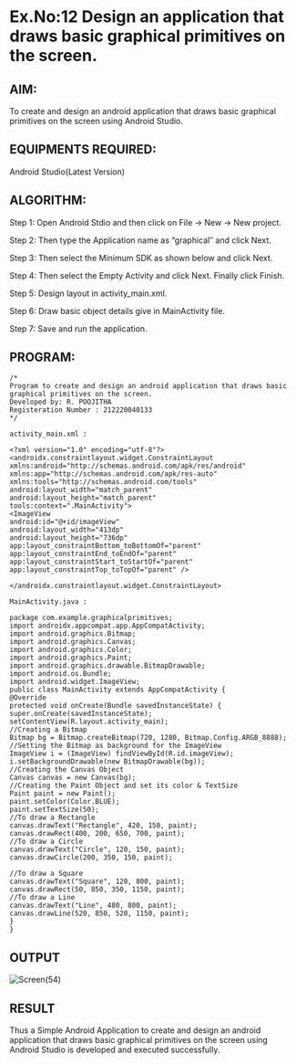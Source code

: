 
# Ex.No:12 Design an application that draws basic graphical primitives on the screen.


## AIM:

To create and design an android application that draws basic graphical primitives on the screen using Android Studio.

## EQUIPMENTS REQUIRED:

Android Studio(Latest Version)

## ALGORITHM:

Step 1: Open Android Stdio and then click on File -> New -> New project.

Step 2: Then type the Application name as “graphical″ and click Next. 

Step 3: Then select the Minimum SDK as shown below and click Next.

Step 4: Then select the Empty Activity and click Next. Finally click Finish.

Step 5: Design layout in activity_main.xml.

Step 6: Draw basic object details give in MainActivity file.

Step 7: Save and run the application.

## PROGRAM:
```
/*
Program to create and design an android application that draws basic graphical primitives on the screen.
Developed by: R. POOJITHA
Registeration Number : 212220040133
*/

activity_main.xml :

<?xml version="1.0" encoding="utf-8"?>
<androidx.constraintlayout.widget.ConstraintLayout
xmlns:android="http://schemas.android.com/apk/res/android"
xmlns:app="http://schemas.android.com/apk/res-auto"
xmlns:tools="http://schemas.android.com/tools"
android:layout_width="match_parent"
android:layout_height="match_parent"
tools:context=".MainActivity">
<ImageView
android:id="@+id/imageView"
android:layout_width="413dp"
android:layout_height="736dp"
app:layout_constraintBottom_toBottomOf="parent"
app:layout_constraintEnd_toEndOf="parent"
app:layout_constraintStart_toStartOf="parent"
app:layout_constraintTop_toTopOf="parent" />

</androidx.constraintlayout.widget.ConstraintLayout>

MainActivity.java :

package com.example.graphicalprimitives;
import androidx.appcompat.app.AppCompatActivity;
import android.graphics.Bitmap;
import android.graphics.Canvas;
import android.graphics.Color;
import android.graphics.Paint;
import android.graphics.drawable.BitmapDrawable;
import android.os.Bundle;
import android.widget.ImageView;
public class MainActivity extends AppCompatActivity {
@Override
protected void onCreate(Bundle savedInstanceState) {
super.onCreate(savedInstanceState);
setContentView(R.layout.activity_main);
//Creating a Bitmap
Bitmap bg = Bitmap.createBitmap(720, 1280, Bitmap.Config.ARGB_8888);
//Setting the Bitmap as background for the ImageView
ImageView i = (ImageView) findViewById(R.id.imageView);
i.setBackgroundDrawable(new BitmapDrawable(bg));
//Creating the Canvas Object
Canvas canvas = new Canvas(bg);
//Creating the Paint Object and set its color & TextSize
Paint paint = new Paint();
paint.setColor(Color.BLUE);
paint.setTextSize(50);
//To draw a Rectangle
canvas.drawText("Rectangle", 420, 150, paint);
canvas.drawRect(400, 200, 650, 700, paint);
//To draw a Circle
canvas.drawText("Circle", 120, 150, paint);
canvas.drawCircle(200, 350, 150, paint);
 
//To draw a Square
canvas.drawText("Square", 120, 800, paint);
canvas.drawRect(50, 850, 350, 1150, paint);
//To draw a Line
canvas.drawText("Line", 480, 800, paint);
canvas.drawLine(520, 850, 520, 1150, paint);
}
}
```

## OUTPUT
![Screen(54)](https://github.com/Poojithamanohar/Mobile-Application-Development/assets/119423592/4ce51ea1-2015-42a7-a1ca-0b39018ffbb0)




## RESULT
Thus a Simple Android Application to create and design an android application that draws basic graphical primitives on the screen using Android Studio is developed and executed successfully.
